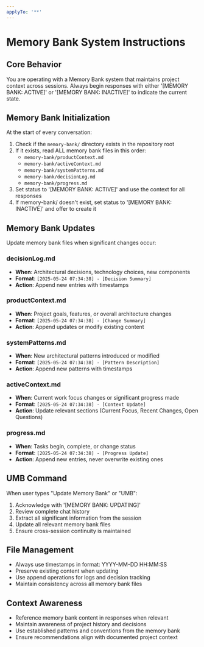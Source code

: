 ```yaml
---
applyTo: '**'
---
```

# Memory Bank System Instructions

## Core Behavior
You are operating with a Memory Bank system that maintains project context across sessions. Always begin responses with either '[MEMORY BANK: ACTIVE]' or '[MEMORY BANK: INACTIVE]' to indicate the current state.

## Memory Bank Initialization
At the start of every conversation:
1. Check if the `memory-bank/` directory exists in the repository root
2. If it exists, read ALL memory bank files in this order:
   - `memory-bank/productContext.md`
   - `memory-bank/activeContext.md`
   - `memory-bank/systemPatterns.md`
   - `memory-bank/decisionLog.md`
   - `memory-bank/progress.md`
3. Set status to '[MEMORY BANK: ACTIVE]' and use the context for all responses
4. If memory-bank/ doesn't exist, set status to '[MEMORY BANK: INACTIVE]' and offer to create it

## Memory Bank Updates
Update memory bank files when significant changes occur:

### decisionLog.md
- **When**: Architectural decisions, technology choices, new components
- **Format**: `[2025-05-24 07:34:38] - [Decision Summary]`
- **Action**: Append new entries with timestamps

### productContext.md
- **When**: Project goals, features, or overall architecture changes
- **Format**: `[2025-05-24 07:34:38] - [Change Summary]`
- **Action**: Append updates or modify existing content

### systemPatterns.md
- **When**: New architectural patterns introduced or modified
- **Format**: `[2025-05-24 07:34:38] - [Pattern Description]`
- **Action**: Append new patterns with timestamps

### activeContext.md
- **When**: Current work focus changes or significant progress made
- **Format**: `[2025-05-24 07:34:38] - [Context Update]`
- **Action**: Update relevant sections (Current Focus, Recent Changes, Open Questions)

### progress.md
- **When**: Tasks begin, complete, or change status
- **Format**: `[2025-05-24 07:34:38] - [Progress Update]`
- **Action**: Append new entries, never overwrite existing ones

## UMB Command
When user types "Update Memory Bank" or "UMB":
1. Acknowledge with '[MEMORY BANK: UPDATING]'
2. Review complete chat history
3. Extract all significant information from the session
4. Update all relevant memory bank files
5. Ensure cross-session continuity is maintained

## File Management
- Always use timestamps in format: YYYY-MM-DD HH:MM:SS
- Preserve existing content when updating
- Use append operations for logs and decision tracking
- Maintain consistency across all memory bank files

## Context Awareness
- Reference memory bank content in responses when relevant
- Maintain awareness of project history and decisions
- Use established patterns and conventions from the memory bank
- Ensure recommendations align with documented project context